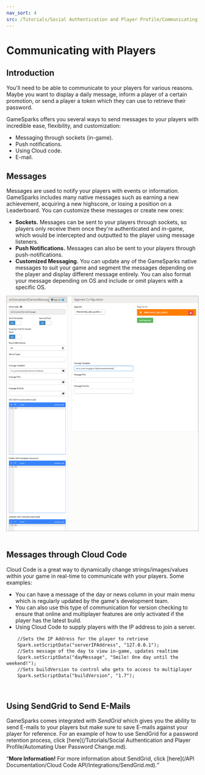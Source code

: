 ```yaml
---
nav_sort: 4
src: /Tutorials/Social Authentication and Player Profile/Communicating With Players.md
---
```


# Communicating with Players

## Introduction

You'll need to be able to communicate to your players for various reasons. Maybe you want to display a daily message, inform a player of a certain promotion, or send a player a token which they can use to retrieve their password.

GameSparks offers you several ways to send messages to your players with incredible ease, flexibility, and customization:
* Messaging through sockets (in-game).
* Push notifications.
* Using Cloud code.
* E-mail.  

## Messages

Messages are used to notify your players with events or information. GameSparks includes many native messages such as earning a new achievement, acquiring a new highscore, or losing a position on a Leaderboard. You can customize these messages or create new ones:
* **Sockets.** Messages can be sent to your players through sockets, so players only receive them once they're authenticated and in-game, which would be intercepted and outputted to the player using message listeners.
* **Push Notifications.** Messages can also be sent to your players through push-notifications.
* **Customized Messaging.** You can update any of the GameSparks native messages to suit your game and segment the messages depending on the player and display different message entirely. You can also format your message depending on OS and include or omit players with a specific OS.


![](img/PlayerCom/2.png)
 

## Messages through Cloud Code

Cloud Code is a great way to dynamically change strings/images/values within your game in real-time to communicate with your players. Some examples:
* You can have a message of the day or news column in your main menu which is regularly updated by the game's development team.
* You can also use this type of communication for version checking to ensure that online and multiplayer features are only activated if the player has the latest build.
* Using Cloud Code to supply players with the IP address to join a server.

```
    //Sets the IP Address for the player to retrieve
    Spark.setScriptData("serverIPAddress", "127.0.0.1");
    //Sets message of the day to view in-game, updates realtime
    Spark.setScriptData("dayMessage", "Smile! One day until the weekend!");
    //Sets buildVersion to control who gets to access to multiplayer
    Spark.setScriptData("buildVersion", "1.7");

```

 

## Using SendGrid to Send E-Mails

GameSparks comes integrated with *SendGrid* which gives you the ability to send E-mails to your players but make sure to save E-mails against your player for reference. For an example of how to use SendGrid for a password retention process, click [here](/Tutorials/Social Authentication and Player Profile/Automating User Password Change.md).

<q>**More Information!** For more information about SendGrid, click [here](/API Documentation/Cloud Code API/Integrations/SendGrid.md).</q>
